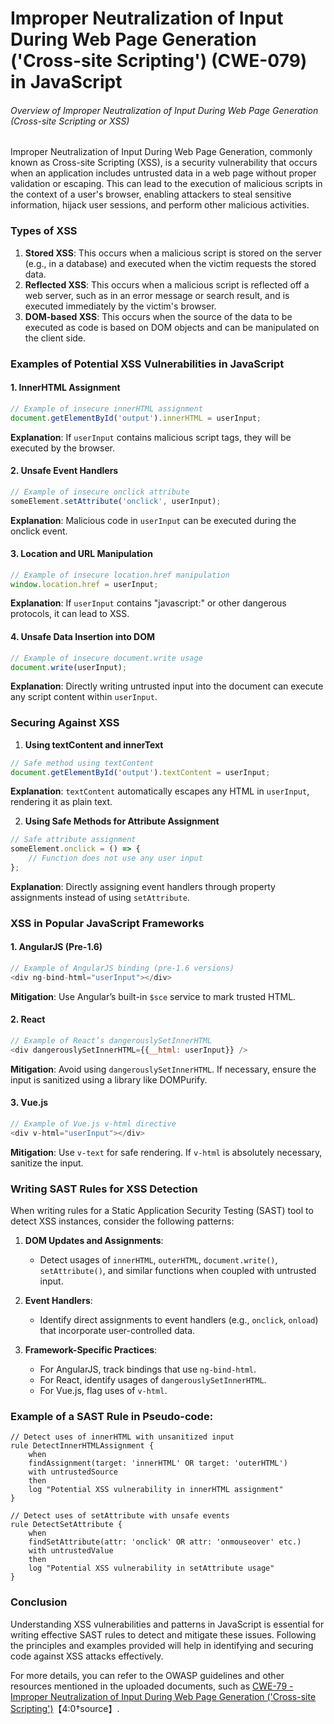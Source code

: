 # Improper Neutralization of Input During Web Page Generation ('Cross-site Scripting') (CWE-079) in JavaScript

###### Overview of Improper Neutralization of Input During Web Page Generation (Cross-site Scripting or XSS)
Improper Neutralization of Input During Web Page Generation, commonly known as Cross-site Scripting (XSS), is a security vulnerability that occurs when an application includes untrusted data in a web page without proper validation or escaping. This can lead to the execution of malicious scripts in the context of a user's browser, enabling attackers to steal sensitive information, hijack user sessions, and perform other malicious activities.

### Types of XSS
1. **Stored XSS**: This occurs when a malicious script is stored on the server (e.g., in a database) and executed when the victim requests the stored data.
2. **Reflected XSS**: This occurs when a malicious script is reflected off a web server, such as in an error message or search result, and is executed immediately by the victim's browser.
3. **DOM-based XSS**: This occurs when the source of the data to be executed as code is based on DOM objects and can be manipulated on the client side.

### Examples of Potential XSS Vulnerabilities in JavaScript

#### 1. InnerHTML Assignment
```javascript
// Example of insecure innerHTML assignment
document.getElementById('output').innerHTML = userInput;
```
**Explanation**: If `userInput` contains malicious script tags, they will be executed by the browser.

#### 2. Unsafe Event Handlers
```javascript
// Example of insecure onclick attribute
someElement.setAttribute('onclick', userInput);
```
**Explanation**: Malicious code in `userInput` can be executed during the onclick event.

#### 3. Location and URL Manipulation
```javascript
// Example of insecure location.href manipulation
window.location.href = userInput;
```
**Explanation**: If `userInput` contains "javascript:" or other dangerous protocols, it can lead to XSS.

#### 4. Unsafe Data Insertion into DOM
```javascript
// Example of insecure document.write usage
document.write(userInput);
```
**Explanation**: Directly writing untrusted input into the document can execute any script content within `userInput`.

### Securing Against XSS

1. **Using textContent and innerText**
```javascript
// Safe method using textContent
document.getElementById('output').textContent = userInput;
```
**Explanation**: `textContent` automatically escapes any HTML in `userInput`, rendering it as plain text.

2. **Using Safe Methods for Attribute Assignment**
```javascript
// Safe attribute assignment
someElement.onclick = () => {
    // Function does not use any user input
};
```
**Explanation**: Directly assigning event handlers through property assignments instead of using `setAttribute`.

### XSS in Popular JavaScript Frameworks

#### 1. AngularJS (Pre-1.6)
```javascript
// Example of AngularJS binding (pre-1.6 versions)
<div ng-bind-html="userInput"></div>
```
**Mitigation**: Use Angular’s built-in `$sce` service to mark trusted HTML.

#### 2. React
```javascript
// Example of React’s dangerouslySetInnerHTML
<div dangerouslySetInnerHTML={{__html: userInput}} />
```
**Mitigation**: Avoid using `dangerouslySetInnerHTML`. If necessary, ensure the input is sanitized using a library like DOMPurify.

#### 3. Vue.js
```javascript
// Example of Vue.js v-html directive
<div v-html="userInput"></div>
```
**Mitigation**: Use `v-text` for safe rendering. If `v-html` is absolutely necessary, sanitize the input.

### Writing SAST Rules for XSS Detection

When writing rules for a Static Application Security Testing (SAST) tool to detect XSS instances, consider the following patterns:

1. **DOM Updates and Assignments**:
    - Detect usages of `innerHTML`, `outerHTML`, `document.write()`, `setAttribute()`, and similar functions when coupled with untrusted input.
    
2. **Event Handlers**:
    - Identify direct assignments to event handlers (e.g., `onclick`, `onload`) that incorporate user-controlled data.

3. **Framework-Specific Practices**:
    - For AngularJS, track bindings that use `ng-bind-html`.
    - For React, identify usages of `dangerouslySetInnerHTML`.
    - For Vue.js, flag uses of `v-html`.

### Example of a SAST Rule in Pseudo-code:

```pseudo
// Detect uses of innerHTML with unsanitized input
rule DetectInnerHTMLAssignment {
    when
    findAssignment(target: 'innerHTML' OR target: 'outerHTML')
    with untrustedSource
    then
    log "Potential XSS vulnerability in innerHTML assignment"
}

// Detect uses of setAttribute with unsafe events
rule DetectSetAttribute {
    when
    findSetAttribute(attr: 'onclick' OR attr: 'onmouseover' etc.)
    with untrustedValue
    then
    log "Potential XSS vulnerability in setAttribute usage"
}
```

### Conclusion
Understanding XSS vulnerabilities and patterns in JavaScript is essential for writing effective SAST rules to detect and mitigate these issues. Following the principles and examples provided will help in identifying and securing code against XSS attacks effectively.

For more details, you can refer to the OWASP guidelines and other resources mentioned in the uploaded documents, such as [CWE-79 - Improper Neutralization of Input During Web Page Generation ('Cross-site Scripting')](https://cwe.mitre.org/data/definitions/79.html)【4:0†source】.